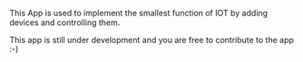 This App is used to implement the smallest function of IOT by adding devices and controlling them.

This app is still under development and you are free to contribute to the app :-)